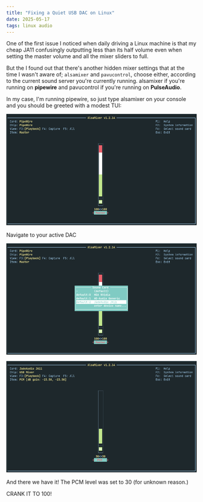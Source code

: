 ```yaml
---
title: "Fixing a Quiet USB DAC on Linux"
date: 2025-05-17
tags: linux audio
---
```


One of the first issue I noticed when daily driving a Linux machine is that my cheap JA11 confusingly outputting less than its half volume even when setting the master volume and all the mixer sliders to full.

But the I found out that there's another hidden mixer settings that at the time I wasn't aware of; `alsamixer` and `pavucontrol`, choose either, according to the current sound server you're currently running. alsamixer if you're running on **pipewire** and pavucontrol if you're running on **PulseAudio**.

In my case, I'm running pipewire, so just type alsamixer on your console and you should be greeted with a modest TUI:

![](/assets/blog/25_05_17/alsamixer_1.png)

Navigate to your active DAC

![](/assets/blog/25_05_17/alsamixer_2.png)

![](/assets/blog/25_05_17/alsamixer_3.png)

And there we have it! The PCM level was set to 30 (for unknown reason.)

CRANK IT TO 100!